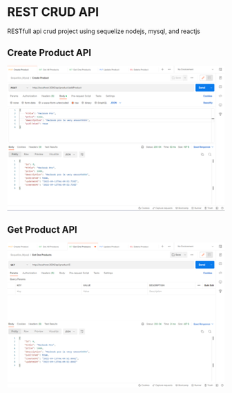# REST CRUD API
RESTfull api crud project using sequelize nodejs, mysql, and reactjs

## Create Product API
![thumbs1](https://github.com/boby177/RESTfull_API_CRUD/blob/main/img_thumbs/Screenshot_1.png)

## Get Product API
![thumbs2](https://github.com/boby177/RESTfull_API_CRUD/blob/main/img_thumbs/Screenshot_2.png)
